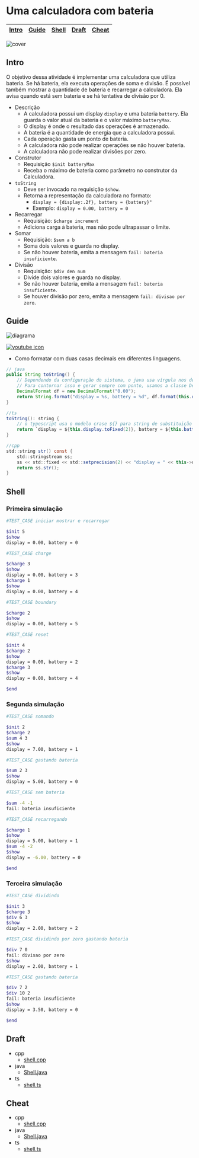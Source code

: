# Uma calculadora com bateria

<!-- toch -->
[Intro](#intro) | [Guide](#guide) | [Shell](#shell) | [Draft](#draft) | [Cheat](#cheat)
-- | -- | -- | -- | --
<!-- toch -->

![cover](cover.jpg)

## Intro

O objetivo dessa atividade é implementar uma calculadora que utiliza bateria. Se há bateria, ela executa operações de soma e divisão. É possível também mostrar a quantidade de bateria e recarregar a calculadora. Ela avisa quando está sem bateria e se há tentativa de divisão por 0.

- Descrição
  - A calculadora possui um display `display` e uma bateria `battery`. Ela guarda o valor atual da bateria e o valor máximo `batteryMax`.
  - O display é onde o resultado das operações é armazenado.
  - A bateria é a quantidade de energia que a calculadora possui.
  - Cada operação gasta um ponto de bateria.
  - A calculadora não pode realizar operações se não houver bateria.
  - A calculadora não pode realizar divisões por zero.
- Construtor
  - Requisição `$init batteryMax`
  - Receba o máximo de bateria como parâmetro no construtor da Calculadora.
- `toString`
  - Deve ser invocado na requisição `$show`.
  - Retorna a representação da calculadora no formato:
    - `display = {display:.2f}, battery = {battery}"`
    - Exemplo: `display = 0.00, battery = 0`
- Recarregar
  - Requisição: `$charge increment`
  - Adiciona carga à bateria, mas não pode ultrapassar o limite.
- Somar
  - Requisição: `$sum a b`
  - Soma dois valores e guarda no display.
  - Se não houver bateria, emita a mensagem `fail: bateria insuficiente`.
- Divisão
  - Requisição: `$div den num`
  - Divide dois valores e guarda no display.
  - Se não houver bateria, emita a mensagem `fail: bateria insuficiente`.
  - Se houver divisão por zero, emita a mensagem `fail: divisao por zero`.

## Guide

![diagrama](diagrama.png)

[![youtube icon](../youguide.png)](https://youtu.be/oZYwuP3CKJM?si=uVdiZn8tXbwUGH41)

- Como formatar com duas casas decimais em diferentes linguagens.

```java
// java
public String toString() {
    // Dependendo da configuração do sistema, o java usa vírgula nos decimais. 
    // Para contornar isso e gerar sempre com ponto, usamos a classe Decimal Format
    DecimalFormat df = new DecimalFormat("0.00");
    return String.format("display = %s, battery = %d", df.format(this.display).replace(',','.'), this.battery);
}

//ts
toString(): string {
    // o typescript usa o modelo crase ${} para string de substituição
    return `display = ${this.display.toFixed(2)}, battery = ${this.battery}`;
}

//cpp
std::string str() const {
    std::stringstream ss;
    ss << std::fixed << std::setprecision(2) << "display = " << this->display << ", battery = " << this->battery;
    return ss.str();
}

```

## Shell

### Primeira simulação

```bash
#TEST_CASE iniciar mostrar e recarregar

$init 5
$show
display = 0.00, battery = 0

```

```bash
#TEST_CASE charge

$charge 3
$show
display = 0.00, battery = 3
$charge 1
$show
display = 0.00, battery = 4
```

```bash
#TEST_CASE boundary

$charge 2
$show
display = 0.00, battery = 5
```

```bash
#TEST_CASE reset

$init 4
$charge 2
$show
display = 0.00, battery = 2
$charge 3
$show
display = 0.00, battery = 4

```

```bash
$end
```

### Segunda simulação

```bash
#TEST_CASE somando

$init 2
$charge 2
$sum 4 3
$show
display = 7.00, battery = 1
```

```bash
#TEST_CASE gastando bateria

$sum 2 3
$show
display = 5.00, battery = 0
```

```bash
#TEST_CASE sem bateria

$sum -4 -1
fail: bateria insuficiente
```

```bash
#TEST_CASE recarregando

$charge 1
$show
display = 5.00, battery = 1
$sum -4 -2
$show
display = -6.00, battery = 0
```

```bash
$end
```

### Terceira simulação

```bash
#TEST_CASE dividindo

$init 3
$charge 3
$div 6 3
$show
display = 2.00, battery = 2
```

```bash
#TEST_CASE dividindo por zero gastando bateria

$div 7 0
fail: divisao por zero
$show
display = 2.00, battery = 1
```

```bash
#TEST_CASE gastando bateria

$div 7 2
$div 10 2
fail: bateria insuficiente
$show
display = 3.50, battery = 0
```

```bash
$end
```

## Draft

<!-- links .cache/draft -->
- cpp
  - [shell.cpp](.cache/draft/cpp/shell.cpp)
- java
  - [Shell.java](.cache/draft/java/Shell.java)
- ts
  - [shell.ts](.cache/draft/ts/shell.ts)
<!-- links -->

## Cheat

<!-- links .cache/cheat -->
- cpp
  - [shell.cpp](.cache/cheat/cpp/shell.cpp)
- java
  - [Shell.java](.cache/cheat/java/Shell.java)
- ts
  - [shell.ts](.cache/cheat/ts/shell.ts)
<!-- links -->
